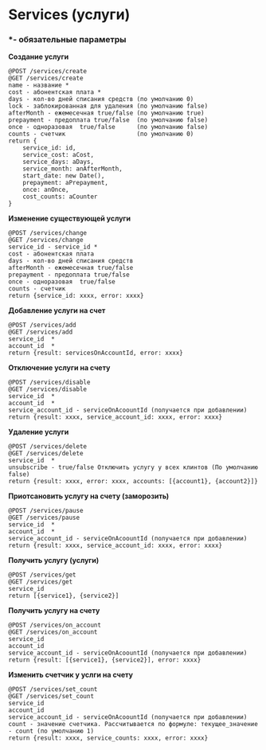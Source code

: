 # Services (услуги)

### *- обязательные параметры

 **Создание услуги**
 
    @POST /services/create
    @GET /services/create
    name - название *
    cost - абонентская плата *
    days - кол-во дней списания средств (по умолчанию 0)
    lock - заблокированная для удаления (по умолчанию false)
    afterMonth - ежемесечная true/false (по умолчанию true)
    prepayment - предоплата true/false  (по умолчанию false)
    once - одноразовая  true/false      (по умолчанию false)
    counts - счетчик                    (по умолчанию 0)
    return {
        service_id: id,
        service_cost: aCost,
        service_days: aDays,
        service_month: anAfterMonth,
        start_date: new Date(),
        prepayment: aPrepayment,
        once: anOnce,
        cost_counts: aCounter
    }
    
 **Изменение существующей услуги**
 
    @POST /services/change
    @GET /services/change
    service_id - service_id *
    cost - абонентская плата
    days - кол-во дней списания средств 
    afterMonth - ежемесечная true/false 
    prepayment - предоплата true/false  
    once - одноразовая  true/false      
    counts - счетчик                    
    return {service_id: xxxx, error: xxxx}
    
 **Добавление услуги на счет**
 
    @POST /services/add
    @GET /services/add
    service_id  *
    account_id  *
    return {result: servicesOnAccountId, error: xxxx}
    
 **Отключение услуги на счету**
 
    @POST /services/disable
    @GET /services/disable
    service_id  *
    account_id  *
    service_account_id - serviceOnAcoountId (получается при добавлении)
    return {result: xxxx, service_account_id: xxxx, error: xxxx}

 **Удаление услуги**
 
    @POST /services/delete
    @GET /services/delete
    service_id  *
    unsubscribe - true/false Отключить услугу у всех клинтов (По умолчанию false)
    return {result: xxxx, error: xxxx, accounts: [{account1}, {account2}]}

 **Приотсановить услугу на счету (заморозить)**
 
    @POST /services/pause
    @GET /services/pause
    service_id  *
    account_id  *
    service_account_id - serviceOnAcoountId (получается при добавлении)
    return {result: xxxx, service_account_id: xxxx, error: xxxx}

 **Получить услугу (услуги)**
 
    @POST /services/get
    @GET /services/get
    service_id  
    return [{service1}, {service2}]
    
**Получить услугу на счету**
 
    @POST /services/on_account
    @GET /services/on_account
    service_id  
    account_id 
    service_account_id - serviceOnAcoountId (получается при добавлении)
    return {result: [{service1}, {service2}], error: xxxx}

 **Изменить счетчик у услги на счету**
 
    @POST /services/set_count
    @GET /services/set_count
    service_id  
    account_id  
    service_account_id - serviceOnAcoountId (получается при добавлении)
    count - значение счетчика. Рассчитывается по формуле: текущее_значение - count (по умолчанию 1)
    return {result: xxxx, service_counts: xxxx, error: xxxx}
